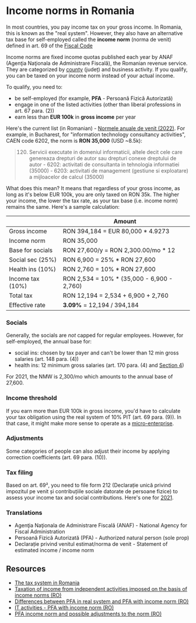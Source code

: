 # Income norms in Romania

In most countries, you pay income tax on your gross income. In Romania, this is known as the "real system". However, they also have an alternative tax base for self-employed called the **income norm** (norma de venit) defined in art. 69 of the [Fiscal Code](https://static.anaf.ro/static/10/Anaf/legislatie/Cod_fiscal_norme_11022020.htm)

Income norms are fixed income quotas published each year by ANAF (Agenţia Naţionala de Administrare Fiscală), the Romanian revenue service. They are categorized by [county](https://en.wikipedia.org/wiki/Counties_of_Romania) (județ) and business activity. If you qualify, you can be taxed on your income norm instead of your actual income.

To qualify, you need to:

- be self-employed (for example, **PFA** - Persoană Fizică Autorizată)
- engage in one of the listed activities (other than liberal professions in art. 67 para. (2))
- earn less than **EUR 100k** in **gross income** per year

Here's the current list (in Romanian) - [Normele anuale de venit (2022)](https://static.anaf.ro/static/10/Anaf/AsistentaContribuabili_r/Normevenit2022/Norme_venit_2022.html). For example, in Bucharest, for "information technology consultancy activities", CAEN code 6202, the norm is **RON 35,000** (USD ~8.5k):

> 120. Servicii executate in domeniul informaticii, altele decit cele care genereaza drepturi de autor sau drepturi conexe dreptului de autor - 6202: activitati de consultanta in tehnologia informatiei (35000) - 6203: activitati de management (gestiune si exploatare) a mijloacelor de calcul (35000)

What does this mean? It means that regardless of your gross income, as long as it's below EUR 100k, you are only taxed on RON 35k. The higher your income, the lower the tax rate, as your tax base (i.e. income norm) remains the same. Here's a sample calculation:

|                  | Amount                                      |
| ---------------- | ------------------------------------------- |
| Gross income     | RON 394,184 = EUR 80,000 \* 4.9273          |
| Income norm      | RON 35,000                                  |
| Base for socials | RON 27,600/y = RON 2,300.00/mo \* 12        |
| Social sec (25%) | RON 6,900 = 25% \* RON 27,600               |
| Health ins (10%) | RON 2,760 = 10% \* RON 27,600               |
| Income tax (10%) | RON 2,534 = 10% \* (35,000 - 6,900 - 2,760) |
| Total tax        | RON 12,194 = 2,534 + 6,900 + 2,760          |
| Effective rate   | **3.09%** = 12,194 / 394,184                |

### Socials

Generally, the socials are _not_ capped for regular employees. However, for self-employed, the annual base for:

- social ins: chosen by tax payer and can't be lower than 12 min gross salaries (art. 148 para. (4))
- health ins: 12 minimum gross salaries (art. 170 para. (4) and [Section 4](https://static.anaf.ro/static/10/Anaf/legislatie/Cod_fiscal_norme_11022020.htm#B148_2))

For 2021, the NMW is 2,300/mo which amounts to the annual base of 27,600.

### Income threshold

If you earn more than EUR 100k in gross income, you'd have to calculate your tax obligation using the real system of 10% PIT (art. 69 para. (9)). In that case, it might make more sense to operate as a [micro-enterprise](./lowest-tax-countries#micro-enterprise-in-romania-).

### Adjustments

Some categories of people can also adjust their income by applying correction coefficients (art. 69 para. (10)).

### Tax filing

Based on art. 69², you need to file form 212 (Declarație unică privind impozitul pe venit și contribuțiile sociale datorate de persoane fizice) to assess your income tax and social contributions. Here's one for [2021](https://static.anaf.ro/static/10/Anaf/formulare/D_212_OPANAF_14_2021.pdf).

### Translations

- Agenţia Naţionala de Administrare Fiscală (ANAF) - National Agency for Fiscal Administration
- Persoană Fizică Autorizată (PFA) - Authorized natural person (sole prop)
- Declarație privind venitul estimat/norma de venit - Statement of estimated income / income norm

## Resources

- [The tax system in Romania](https://youtu.be/euNyFGY5HHc)
- [Taxation of income from independent activities imposed on the basis of income norms (RO)](https://www.ceccarbusinessmagazine.ro/impozitarea-veniturilor-din-activitati-independente-impuse-pe-baza-de-norme-de-venit-a4881/)
- [Differences between PFA in real system and PFA with income norm (RO)](https://www.calculatorvenituri.ro/diferente-intre-pfa-in-sistem-real-si-pfa-cu-norma-de-venit)
- [IT activities - PFA with income norm (RO)](https://www.contabil-it.ro/activitati-it-pfa-cu-norma-de-venit-i/)
- [PFA income norm and possible adjustments to the norm (RO)](https://www.contzilla.ro/pfa-la-norma-de-venit-si-posibilitatea-de-ajustare-a-normei/)
